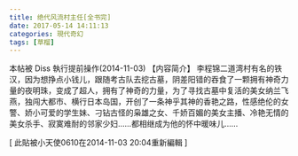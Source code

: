 ```yaml
---
title: 绝代风流村主任[全书完]
date: 2017-05-14 14:11:13
categories: 現代奇幻
tags: [草榴]
---
```

本帖被 Diss 執行提前操作(2014-11-03)
【内容简介】  李程锦二道湾村有名的铁汉，因为想挣点小钱儿，跟随考古队去挖古墓，阴差阳错的吞食了一颗拥有神奇力量的夜明珠，变成了超人，拥有了神奇的力量，为了寻找古墓中复活的美女纳兰飞燕，独闯大都市、横行日本岛国，开创了一条神乎其神的香艳之路，性感绝伦的女警、娇小可爱的学生妹、刁钻古怪的枭雄之女、千娇百媚的美女主播、冷艳无情的美女杀手、寂寞难耐的邻家少妇……都相继成为他的怀中暖味儿……


[ 此貼被小天使0610在2014-11-03 20:04重新編輯 ]